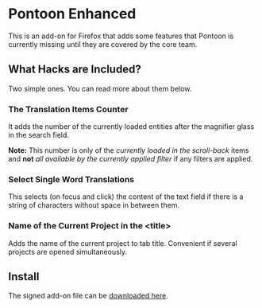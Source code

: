 # Pontoon Enhanced
This is an add-on for Firefox that adds some features that Pontoon is currently missing until they are covered by the core team.

## What Hacks are Included?
Two simple ones. You can read more about them below.

### The Translation Items Counter
It adds the number of the currently loaded entities after the magnifier glass in the search field.

**Note:** This number is only of the *currently loaded in the scroll-back* items and **not** *all available by the currently applied filter* if any filters are applied.

### Select Single Word Translations
This selects (on focus and click) the content of the text field if there is a string of characters without space in between them.

### Name of the Current Project in the &lt;title&gt;
Adds the name of the current project to tab title. Convenient if several projects are opened simultaneously.

## Install
The signed add-on file can be [downloaded here](https://github.com/StoyanDimitrov/pontoon-enchanced/raw/bin/pontoon_enhanced-0.1.1-fx.xpi).